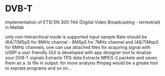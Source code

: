# DVB-T
implementation of ETSI EN 300 744 (Digital Video Broadcasting - terrestrial) in Matlab

only non-hierarchical mode is supported
input sample Rate should be (64/7)MSpS for 8MHz channel - 8MSpS for 7MHz channel and (48/7)MspS for 6MHz channels, one can use attached files for acquiring signal with USRP
a user friendly GUI is developed with app designer tool to Analize your DVB-T signals
Extracts TPS data
Extracts MPEG-2 packets and saves them as a .ts file in output. for more analysis ffmpeg would be a greate tool to seprate programs and so on...
